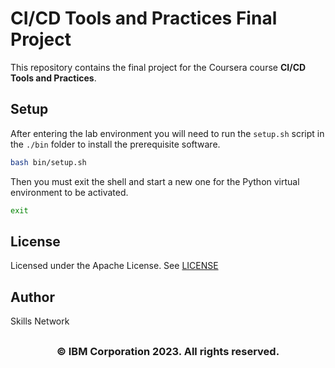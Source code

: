 # CI/CD Tools and Practices Final Project

This repository contains the final project for the Coursera course **CI/CD Tools and Practices**.

## Setup

After entering the lab environment you will need to run the `setup.sh` script in the `./bin` folder to install the prerequisite software.

```bash
bash bin/setup.sh
```

Then you must exit the shell and start a new one for the Python virtual environment to be activated.

```bash
exit
```

## License

Licensed under the Apache License. See [LICENSE](/LICENSE)

## Author

Skills Network

## <h3 align="center"> © IBM Corporation 2023. All rights reserved. <h3/>
